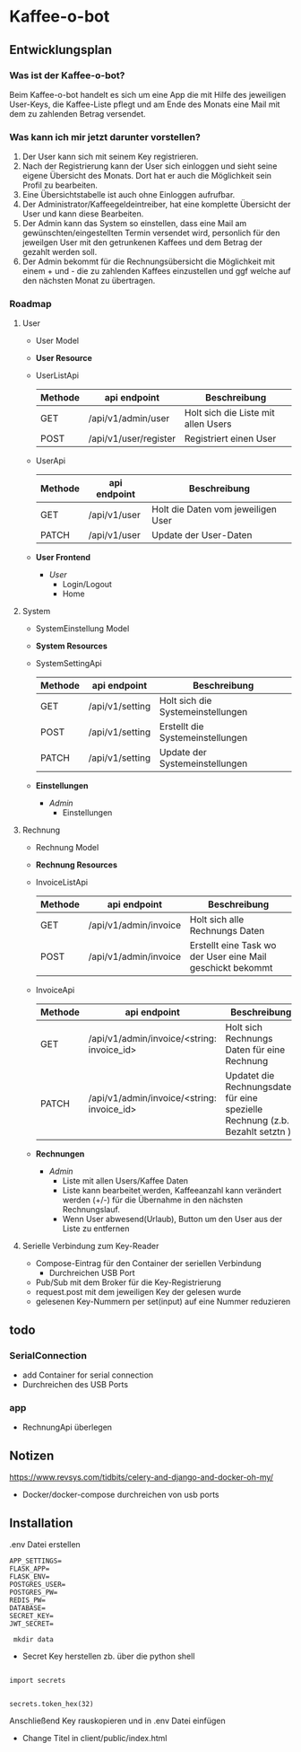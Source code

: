 # Kaffee-o-bot

## Entwicklungsplan

### Was ist der Kaffee-o-bot?
Beim Kaffee-o-bot handelt es sich um eine App die mit Hilfe des jeweiligen User-Keys, die Kaffee-Liste pflegt und am Ende des Monats eine Mail mit dem zu zahlenden Betrag versendet.

### Was kann ich mir jetzt darunter vorstellen?

1. Der User kann sich mit seinem Key registrieren. 
2. Nach der Registrierung kann der User sich einloggen und sieht seine eigene Übersicht des Monats. Dort hat er auch die Möglichkeit sein Profil zu bearbeiten. 
3. Eine Übersichtstabelle ist auch ohne Einloggen aufrufbar.
4. Der Administrator/Kaffeegeldeintreiber, hat eine komplette Übersicht der User und kann diese Bearbeiten.
5. Der Admin kann das System so einstellen, dass eine Mail am gewünschten/eingestellten Termin versendet wird, personlich für den jeweilgen User mit den getrunkenen Kaffees und dem Betrag der gezahlt werden soll.
6. Der Admin bekommt für die Rechnungsübersicht die Möglichkeit mit einem + und - die zu zahlenden Kaffees einzustellen und ggf welche auf den nächsten Monat zu übertragen.

### Roadmap

1. User
    - User Model
    - __User Resource__
    - UserListApi

        | Methode   | api endpoint          | Beschreibung |
        | --------  | --------              | -------- |
        | GET       | /api/v1/admin/user    | Holt sich die Liste mit allen Users   |
        | POST      | /api/v1/user/register    | Registriert einen User   |  

    - UserApi

        | Methode   | api endpoint          | Beschreibung |
        | --------  | --------              | -------- |
        | GET       | /api/v1/user          | Holt die Daten vom jeweiligen User   |
        | PATCH     | /api/v1/user          | Update der User-Daten   | 
    
    - __User Frontend__
        - *User*
            - Login/Logout
            - Home

2. System
    - SystemEinstellung Model
    - __System Resources__
    - SystemSettingApi
    
        | Methode   | api endpoint          | Beschreibung |
        | --------  | --------              | -------- |
        | GET       | /api/v1/setting       | Holt sich die Systemeinstellungen   |
        | POST      | /api/v1/setting       | Erstellt die Systemeinstellungen   |  
        | PATCH     | /api/v1/setting       | Update der Systemeinstellungen     |

    - __Einstellungen__
        - *Admin*
            - Einstellungen

3. Rechnung
    - Rechnung Model
    - __Rechnung Resources__
    - InvoiceListApi
    
        | Methode   | api endpoint          | Beschreibung |
        | --------  | --------              | -------- |
        | GET       | /api/v1/admin/invoice    | Holt sich alle Rechnungs Daten   |
        | POST      | /api/v1/admin/invoice    | Erstellt eine Task wo der User eine Mail geschickt bekommt   |  
    
    - InvoiceApi
    
        | Methode   | api endpoint          | Beschreibung |
        | --------  | --------              | -------- |
        | GET       | /api/v1/admin/invoice/<string: invoice_id>    | Holt sich Rechnungs Daten für eine Rechnung  |
        | PATCH     | /api/v1/admin/invoice/<string: invoice_id>   | Updatet die Rechnungsdaten für eine spezielle Rechnung (z.b. Bezahlt setztn )   |    
    - __Rechnungen__
        - *Admin*
            - Liste mit allen Users/Kaffee Daten
            - Liste kann bearbeitet werden, Kaffeeanzahl kann verändert werden (+/-)  für die Übernahme in den nächsten Rechnungslauf.
            - Wenn User abwesend(Urlaub), Button um den User aus der Liste zu entfernen

4. Serielle Verbindung zum Key-Reader
    - Compose-Eintrag für den Container der seriellen Verbindung
       - Durchreichen USB Port
    - Pub/Sub mit dem Broker für die Key-Registrierung
    - request.post mit dem jeweiligen Key der gelesen wurde
    - gelesenen Key-Nummern per set(input) auf eine Nummer reduzieren
    
        

## todo

### SerialConnection
- add Container for serial connection
- Durchreichen des USB Ports

### app
- RechnungApi überlegen

## Notizen

https://www.revsys.com/tidbits/celery-and-django-and-docker-oh-my/

- Docker/docker-compose durchreichen von usb ports


## Installation

.env Datei erstellen

```
APP_SETTINGS=
FLASK_APP=
FLASK_ENV=
POSTGRES_USER=
POSTGRES_PW=
REDIS_PW=
DATABASE=
SECRET_KEY=
JWT_SECRET=

```

<code> mkdir data </code>


- Secret Key herstellen zb. über die python shell

<code>
import secrets

secrets.token_hex(32)
</code>

Anschließend Key rauskopieren und in .env Datei einfügen

- Change Titel in client/public/index.html
